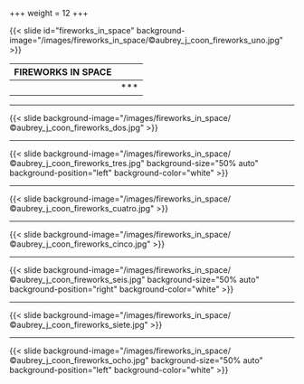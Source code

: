 +++
weight = 12
+++

{{< slide id="fireworks_in_space" background-image="/images/fireworks_in_space/©aubrey_j_coon_fireworks_uno.jpg" >}}

| FIREWORKS IN SPACE  |                  |
| :---                | ---: |
|                     |  *** |

---

{{< slide background-image="/images/fireworks_in_space/©aubrey_j_coon_fireworks_dos.jpg" >}}

---

{{< slide background-image="/images/fireworks_in_space/©aubrey_j_coon_fireworks_tres.jpg" background-size="50% auto" background-position="left" background-color="white" >}}

---

{{< slide background-image="/images/fireworks_in_space/©aubrey_j_coon_fireworks_cuatro.jpg" >}}

---

{{< slide background-image="/images/fireworks_in_space/©aubrey_j_coon_fireworks_cinco.jpg" >}}

---

{{< slide background-image="/images/fireworks_in_space/©aubrey_j_coon_fireworks_seis.jpg" background-size="50% auto" background-position="right" background-color="white" >}}

---

{{< slide background-image="/images/fireworks_in_space/©aubrey_j_coon_fireworks_siete.jpg"  >}}

---

{{< slide background-image="/images/fireworks_in_space/©aubrey_j_coon_fireworks_ocho.jpg" background-size="50% auto" background-position="left" background-color="white" >}}
